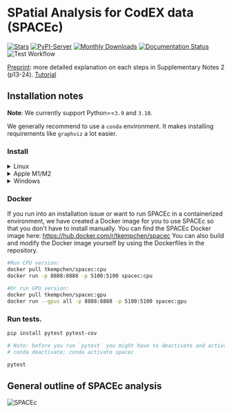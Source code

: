 # SPatial Analysis for CodEX data (SPACEc)

[![Stars](https://img.shields.io/github/stars/yuqiyuqitan/SPACEc?style=flat&logo=GitHub&color=yellow)](https://github.com/yuqiyuqitan/SPACEc/stargazers)
[![PyPI-Server](https://img.shields.io/pypi/v/spacec.svg)](https://pypi.org/project/spacec/)
[![Monthly Downloads](https://pepy.tech/badge/spacec/month)](https://pepy.tech/project/spacec)
[![Documentation Status](https://readthedocs.org/projects/spacec/badge/?version=latest)](https://spacec.readthedocs.io/en/latest/?badge=latest)
![Test Workflow](https://github.com/yuqiyuqitan/SPACEc/actions/workflows/ci.yml/badge.svg)

[Preprint](https://doi.org/10.1101/2024.06.29.601349): more detailed explanation on each steps in Supplementary Notes 2 (p13-24).
[Tutorial](https://spacec.readthedocs.io/en/latest/?badge=latest)

## Installation notes

**Note**: We currently support Python==`3.9` and `3.10`.

We generally recommend to use a `conda` environment. It makes installing requirements like `graphviz` a lot easier.

### Install

<details><summary>Linux</summary>

SPACEc should work on most Linux distributions. However, we only tested it on Ubuntu.

1. Download & install Conda package manager.
    1. We recommend the Miniforge distribution of Mamba (can be found here: https://github.com/conda-forge/miniforge) because it is fast. However, every other version of conda will work as well. The following installation guide will use conda commands.
2. Go to your terminal and create a conda environemt for SPACEc.

    ```bash
    conda create -n spacec
    ```

    After creating the environment, activate it. Only if the environment is activated, you install SPACEc into the correct virtual environment. Remember to activate the environment every time you use SPACEc!

    ```bash
    conda activate spacec
    ```

3. Install dependencies via conda.

    ```bash
    # install Python
    conda install python==3.10

    # ignore if you have no Nvidia GPU installed
    conda install conda-forge::cudatoolkit=11.2.2 -y
    conda install conda-forge::cudnn=8.1.0.77 -y

    conda install -c conda-forge graphviz libvips pyvips openslide-python
    ```

4. If you want to use your GPU run these additional commands. Otherwise, only install SPACEc.

    ```bash
    # Set environment variables
    mkdir -p $CONDA_PREFIX/etc/conda/activate.d
    echo 'export PATH=$CONDA_PREFIX/bin:$PATH' > $CONDA_PREFIX/etc/conda/activate.d/env_vars.sh
    echo 'export LD_LIBRARY_PATH=$CONDA_PREFIX/lib:$LD_LIBRARY_PATH' >> $CONDA_PREFIX/etc/conda/activate.d/env_vars.sh
    chmod +x $CONDA_PREFIX/etc/conda/activate.d/env_vars.sh
    ```

    ```bash
    pip install spacec
    ```

    ```bash
    pip install protobuf==3.20.0
    pip install numpy==1.24.*
    pip install tensorflow-gpu==2.8.0
    ```

5. If you want to install RAPIDS for GPU-accelerated clustering, note that only RTX20XX or better GPUs are supported.

    ```bash
    conda install -c rapidsai -c conda-forge -c nvidia rapids=24.02
    pip install rapids-singlecell==0.9.5
    pip install pandas==1.5.*
    ```

6. In case you want to run STELLAR from within SPACEc you also need to install PyTorch Geometric. The right version can be found by checking for your PyTorch version from within Python and then installing the correct version of PyTorch Geometric on top of SPACEc: [https://pytorch-geometric.readthedocs.io/en/2.5.2/notes/installation.html](https://pytorch-geometric.readthedocs.io/en/2.5.2/notes/installation.html)
7. Now you can start your analysis with SPACEc! Consider downloading and stepping through the provided notebooks to learn how SPACEc can be used. SPACEc can be used from your IDE of choice e.g. Jupyter Lab:

    ```bash
    jupyter-lab
    ```

8. Test if SPACEc loads and if your GPU is visible if you installed the GPU version.

    ```python
    import spacec as sp
    sp.hf.check_for_gpu()
    ```

* ⚠️ **IMPORTANT**: always import `spacec` first before importing any other packages
* **Example tonsil data** on [dryad](https://datadryad.org/stash/share/OXTHu8fAybiINGD1S3tIVUIcUiG4nOsjjeWmrvJV-dQ)

</details>


<details><summary>Apple M1/M2</summary>

If you run SPACEc on an Apple M chip, you should consider the additional step 3 to avoid compatibility issues. At the moment, Apple GPUs are not officially supported by SPACEc.

1. Download & install Conda package manager.
    1. We recommend the Miniforge distribution of Mamba (which can be found here: https://github.com/conda-forge/miniforge) because it is fast. However, every other version of conda will work as well. The following installation guide will use conda commands.
2. Go to your terminal and create a conda environemt for SPACEc.

    ```bash
    conda create -n spacec
    ```

    After creating the environment, activate it. Only if the environment is activated you install SPACEc into the correct virtual environment. Remember to activate the environment every time you use SPACEc!

    ```bash
    conda activate spacec
    ```

3. If you experience problems with running SPACEc on an Apple M chip, please force the environment to run as an Intel environment.

    ```bash
    # set environment; Apple specific
    conda config --env --set subdir osx-64
    ```

4. Install dependencies via conda.

    ```bash
    # install Python
    conda install python==3.10

    conda install -c conda-forge graphviz libvips pyvips openslide-python
    ```

5. Install SPACEc in your conda environment. Note: We provide SPACEc via PyPi; therefore, you need to use pip.

    ```bash
    pip install spacec
    ```

6. We observed that on some Apple machines, the correct versions of some dependencies are not always automatically downloaded. Fix the environment for Apple machines by running the following code after installing SPACEc.

    ```bash
    conda install tensorflow=2.10.0
    pip uninstall werkzeug -y
    pip install numpy==1.26.4 werkzeug==2.3.8
    ```

7. Now you can start your analysis with SPACEc! Consider downloading and stepping through the provided notebooks to learn how SPACEc can be used. SPACEc can be used from your IDE of choice e.g. Jupyter Lab:

    ```bash
    jupyter-lab
    ```

8. Test if SPACEc loads. In theory, PyTorch supports MPS now and allows Apple M users to use their GPU. However, not all dependencies support this yet without issues. If you experience MPS-related issues, switch to a CPU-only version of PyTorch.

    ```python
    import spacec as sp
    sp.hf.check_for_gpu()
    ```

* ⚠️ **IMPORTANT**: always import `spacec` first before importing any other packages
* **Example tonsil data** on [dryad](https://datadryad.org/stash/share/OXTHu8fAybiINGD1S3tIVUIcUiG4nOsjjeWmrvJV-dQ)

</details>

<details><summary>Windows</summary>

Although SPACEc can run directly on Windows systems, we highly recommend running it in WSL. If you are unfamiliar with WSL, you can find more information on how to use and install it here: https://learn.microsoft.com/en-us/windows/wsl/install

If you decide to use WSL, follow the Linux instructions.

1. Download & install Conda package manager.
    1. We recommend the Miniforge distribution of Mamba (which can be found here: https://github.com/conda-forge/miniforge) because it is fast. However, every other version of conda will work as well. The following installation guide will use conda commands.
2. To run SPACEc you will need to install some additional software on windows.
    1. Download the community version of Visual Studio from the official Microsoft website: [https://visualstudio.microsoft.com](https://visualstudio.microsoft.com/)
    2. After installing the software on your system, you will be presented with a launcher that allows you to select the components to be installed on your system.
    3. Install the components needed for C++ development (see screenshots) - The download will be a few GB in size, so prepare to wait depending on your internet connection.

        ![image](https://github.com/user-attachments/assets/ca35fe30-8deb-448f-bac7-688774b770aa)

        ![image 1](https://github.com/user-attachments/assets/f4344363-5a31-4695-b75c-5ed8c416b7c2)

    5. In the meantime, you can already install libvips ([https://www.libvips.org/](https://www.libvips.org/)) by downloading the pre-compiled Windows binaries from this repository: https://github.com/libvips/build-win64-mxe/releases/tag/v8.16.0 and adding them to your PATH. If you are unsure about which version to choose, [vips-dev-w64-all-8.16.0.zip](https://github.com/libvips/build-win64-mxe/releases/download/v8.16.0/vips-dev-w64-all-8.16.0.zip) should work for you.
    6. Unpack the zip file and add the directory to your PATH environment. If you don’t know how to do that, consider watching this tutorial video that explains the process: [https://www.youtube.com/watch?v=O5iBsdAd1_w](https://www.youtube.com/watch?v=O5iBsdAd1_w)
3. Open conda command line and create an environment for SPACEc

    ```bash
    conda create -n spacec
    ```

    After creating the environment, activate it. Only if the environment is activated you install SPACEc into the correct virtual environment. Remember to activate the environment every time you use SPACEc!

    ```bash
    conda activate spacec
    ```

4. Install Python 3.10, git and graphviz in your conda environment using the following command:

    ```bash
    conda install python==3.10
    conda install git graphviz
    ```

5. If you want to use Deepcell Mesmer with GPU acceleration (Nvidia GPU), you need to install the correct version of cudatoolkit and cudnn in your environment. For that execute the following code:

    ```bash
    conda install conda-forge::cudatoolkit=11.2.2 -y
    conda install conda-forge::cudnn=8.1.0.77 -y

    mkdir %CONDA_PREFIX%\etc\conda\activate.d
    echo @echo off > %CONDA_PREFIX%\etc\conda\activate.d\env_vars.bat
    echo set PATH=%CONDA_PREFIX%\bin;%PATH% >> %CONDA_PREFIX%\etc\conda\activate.d\env_vars.bat
    echo set LD_LIBRARY_PATH=%CONDA_PREFIX%\lib;%LD_LIBRARY_PATH% >> %CONDA_PREFIX%\etc\conda\activate.d\env_vars.bat
    ```

6. Install SPACEc in your conda environment. Note: We provide SPACEc via PyPi; therefore, you need to use pip.

    ```bash
    pip install spacec
    ```

7. Now you can start your analysis with SPACEc! Consider downloading and stepping through the provided notebooks to learn how SPACEc can be used. SPACEc can be used from your IDE of choice e.g. Jupyter Lab:

    ```bash
    jupyter-lab
    ```

8. Test if SPACEc loads and if your GPU is visible if you installed the GPU version.

    ```python
    import spacec as sp
    sp.hf.check_for_gpu()
    ```

* ⚠️ **IMPORTANT**: always import `spacec` first before importing any other packages
* **Example tonsil data** on [dryad](https://datadryad.org/stash/share/OXTHu8fAybiINGD1S3tIVUIcUiG4nOsjjeWmrvJV-dQ)

</details>


### Docker
If you run into an installation issue or want to run SPACEc in a containerized environment, we have created a Docker image for you to use SPACEc so that you don't have to install manually. You can find the SPACEc Docker image here: https://hub.docker.com/r/tkempchen/spacec
You can also build and modify the Docker image yourself by using the Dockerfiles in the repository.

```bash
#Run CPU version:
docker pull tkempchen/spacec:cpu
docker run -p 8888:8888 -p 5100:5100 spacec:cpu

#Or run GPU version:
docker pull tkempchen/spacec:gpu
docker run --gpus all -p 8888:8888 -p 5100:5100 spacec:gpu
```

### Run tests.

```bash
pip install pytest pytest-cov

# Note: before you run `pytest` you might have to deactivate and activate the conda environment first
# conda deactivate; conda activate spacec

pytest
```

## General outline of SPACEc analysis

![SPACEc](https://raw.githubusercontent.com/yuqiyuqitan/SPACEc/master/docs/overview.png)
